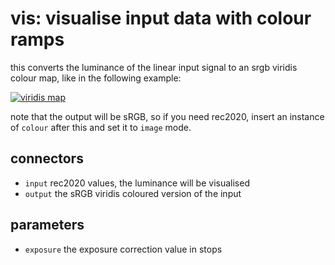 # vis: visualise input data with colour ramps

this converts the luminance of the linear input signal to an srgb viridis colour map,
like in the following example:

[![viridis map](scatter.jpg)](scatter.jpg)

note that the output will be sRGB, so if you need rec2020, insert an instance
of `colour` after this and set it to `image` mode.


## connectors

* `input` rec2020 values, the luminance will be visualised
* `output` the sRGB viridis coloured version of the input

## parameters

* `exposure` the exposure correction value in stops
